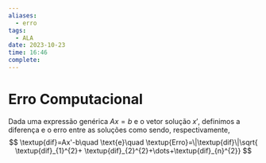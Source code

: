 ```yaml
---
aliases:
  - erro
tags:
  - ALA
date: 2023-10-23
time: 16:46
complete:
---
```

$\newcommand\mycolv[1]{\begin{bmatrix}#1\end{bmatrix}}$
# Erro Computacional

Dada uma expressão genérica $Ax=b$ e o vetor solução $x'$, definimos a diferença e o erro entre as soluções como sendo, respectivamente,
$$
\textup{dif}=Ax'-b\quad \text{e}\quad \textup{Erro}=\|\textup{dif}\|\sqrt{ \textup{dif}_{1}^{2}+ \textup{dif}_{2}^{2}+\dots+\textup{dif}_{n}^{2}}  
$$
